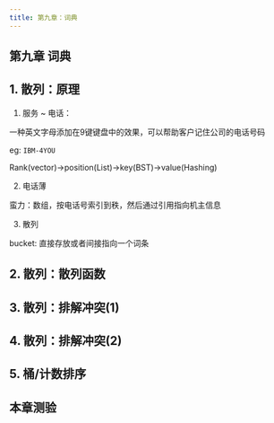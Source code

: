 ```yaml
---
title: 第九章：词典
---
```

## 第九章 词典

## 1. 散列：原理

1. 服务 ~ 电话：

一种英文字母添加在9键键盘中的效果，可以帮助客户记住公司的电话号码

eg: `IBM-4YOU`

Rank(vector)->position(List)->key(BST)->value(Hashing)

2. 电话薄

蛮力：数组，按电话号索引到秩，然后通过引用指向机主信息

3. 散列

bucket: 直接存放或者间接指向一个词条





## 2. 散列：散列函数

## 3. 散列：排解冲突(1)

## 4. 散列：排解冲突(2)

## 5. 桶/计数排序

## 本章测验